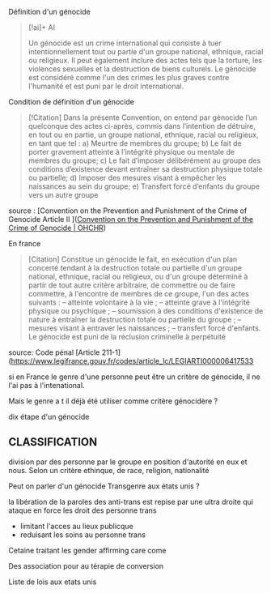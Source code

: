 

Définition d'un génocide 
> [!ai]+ AI
>
> Un génocide est un crime international qui consiste à tuer intentionnellement tout ou partie d'un groupe national, ethnique, racial ou religieux. Il peut également inclure des actes tels que la torture, les violences sexuelles et la destruction de biens culturels. Le génocide est considéré comme l'un des crimes les plus graves contre l'humanité et est puni par le droit international.

Condition de définition d'un génocide 
>[!Citation]
Dans la présente Convention, on entend par génocide l’un quelconque des actes ci-après, commis dans l’intention de détruire, en tout ou en partie, un groupe national, ethnique, racial ou religieux, en tant que tel :
a) Meurtre de membres du groupe;
b) Le fait de porter gravement atteinte à l’intégrité physique ou mentale de membres du groupe;
c) Le fait d’imposer délibérément au groupe des conditions d’existence devant entraîner sa destruction physique totale ou partielle;
d) Imposer des mesures visant à empêcher les naissances au sein du groupe;
e) Transfert forcé d’enfants du groupe vers un autre groupe

source : [Convention on the Prevention and Punishment of the Crime of Genocide Article II ]([Convention on the Prevention and Punishment of the Crime of Genocide | OHCHR](https://www.ohchr.org/en/instruments-mechanisms/instruments/convention-prevention-and-punishment-crime-genocide))


En france 

>[Citation]
>Constitue un génocide le fait, en exécution d'un plan concerté tendant à la destruction totale ou partielle d'un groupe national, ethnique, racial ou religieux, ou d'un groupe déterminé à partir de tout autre critère arbitraire, de commettre ou de faire commettre, à l'encontre de membres de ce groupe, l'un des actes suivants :
– atteinte volontaire à la vie ;
– atteinte grave à l'intégrité physique ou psychique ;
– soumission à des conditions d'existence de nature à entraîner la destruction totale ou partielle du groupe ;
– mesures visant à entraver les naissances ;
– transfert forcé d'enfants.
Le génocide est puni de la réclusion criminelle à perpétuité

source: Code pénal [Article 211-1](https://www.legifrance.gouv.fr/codes/article_lc/LEGIARTI000006417533

si en France le genre d'une personne peut être un critère de génocide, il ne l'ai pas à l'intenational. 

Mais le genre a t il déjà été utiliser comme critère génocidère ? 






dix étape d'un génocide 

## CLASSIFICATION

division par des personne par le groupe en position d'autorité en eux et nous. Selon un critère ethinque, de race, religion, nationalité


Peut on parler d'un génocide Transgenre aux états unis ?

la libération de la paroles des anti-trans est repise par une ultra droite qui  ataque en force les droit des personne trans 

- limitant l'acces au lieux publicque 
- reduisant les soins au personne trans

Cetaine traitant les gender affirming care come 

Des association pour au térapie de conversion 




Liste de lois aux etats unis 



